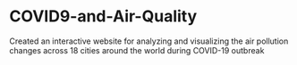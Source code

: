 # COVID9-and-Air-Quality
Created an interactive website for analyzing and visualizing the air pollution changes across 18 cities around the world during COVID-19 outbreak
